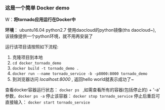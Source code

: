 ### 这是一个简单 Docker demo

W：**将tornado应用运行在Docker中**

**环境**： ubuntu16.04   python2.7
使用daocloud的python镜像(ths daocloud~),  该镜像提供一个python环境，就不用再安装了

运行该项目请按照如下流程:
1. 克隆项目到本地
2. `cd docker_tornado_demo`
3. `docker build -t tornado_demo . `
4. `docker run --name tornado_service -b -p8000:8000 tornado_demo `
5. 到浏览器访问 *localhost:8000* , 返回hello world就表示成功了~ 

查看docker容器运行状态： `docker ps ` ,如需查看所有的容器(包括停止的) + '-a' 参数，`docker ps -a`
停止该容器： `docker stop tornado_service`
停止后重启可直接输入： `docker start tornado_service`
